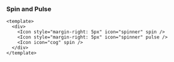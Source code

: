 ### Spin and Pulse

<!--start-code-->

```vue
<template>
  <div>
    <Icon style="margin-right: 5px" icon="spinner" spin />
    <Icon style="margin-right: 5px" icon="spinner" pulse />
    <Icon icon="cog" spin />
  </div>
</template>
```

<!--end-code-->
